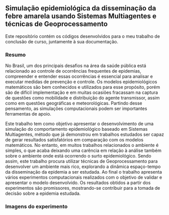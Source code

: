 ## Simulação epidemiológica da disseminação da febre amarela usando Sistemas Multiagentes e técnicas de Geoprocessamento

Este repositório contém os códigos desenvolvidos para o meu trabalho de conclusão de curso, juntamente à sua documentação.

### Resumo

No Brasil, um dos principais desafios na área da saúde pública está relacionado ao controle de ocorrências frequentes de epidemias, compreender e entender essas ocorrências é essencial para analisar e executar medidas de prevenção e controle. Os modelos epidemiológicos matemáticos são bem conhecidos e utilizados para esse propósito, porém são de difícil implementação e em muitas ocasiões fracassam na captura de questões como mobilidade e distribuição do agente transmissor, assim como em questões geográficas e meteorológicas. Partindo desse pensamento, as simulações computacionais podem ser importantes ferramentas de apoio.

Este trabalho tem como objetivo apresentar o desenvolvimento de uma simulação do comportamento epidemiológico baseado em Sistemas Multiagentes, método que já demonstrou em trabalhos estudados ser capaz de gerar resultados satisfatórios em comparação com os modelos matemáticos. No entanto, em muitos trabalhos relacionados o ambiente é simples, o que acaba deixando uma carência em relação à análise também sobre o ambiente onde está ocorrendo o surto epidemiológico. Sendo assim, este trabalho procura utilizar técnicas de Geoprocessamento para desenvolver um ambiente mais rico, explorando a dinâmica espaço-tempo da disseminação da epidemia a ser estudada. Ao final o trabalho apresenta vários experimentos computacionais realizados com o objetivo de validar e apresentar o modelo desenvolvido. Os resultados obtidos a partir dos experimentos são promissores, mostrando-se contribuir para a tomada de decisão sobre a epidemia estudada.


### Imagens do experimento
